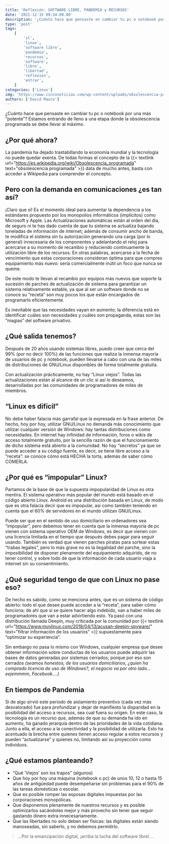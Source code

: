 ```yaml
---
title: 'Reflexión: SOFTWARE LIBRE, PANDEMIA y RECURSOS'
date: '2021-12-15 09:34:00.00'
description: '¿Cuánto hace que pensaste en cambiar tu pc o notebook por una más “potente”? Estamos entrando de lleno a una etapa donde la obsolescencia programada se debe llevar al máximo.'
type: 'post'
tags:
    [
        'sl',
        'linux',
        'software libre',
        'pandemia',
        'recursos',
        'software',
        'libre',
        'libertad',
        'reflexion',
        'entrar',
    ]
categories: ['Linux']
img: 'https://www.cinconoticias.com/wp-content/uploads/obsolescencia-programada.jpg'
authors: ['David Mauro']
---
```


¿Cuánto hace que pensaste en cambiar tu pc o notebook por una más “potente”? Estamos entrando de lleno a una etapa donde la obsolescencia programada se debe llevar al máximo.

## ¿Por qué ahora?

La pandemia ha dejado trastabillando la economía mundial y la tecnología no puede quedar exenta. De todas formas el concepto de la {{< textlink url="https://es.wikipedia.org/wiki/Obsolescencia_programada" text="obsolescencia programada" >}} data de mucho antes, basta con acceder a Wikipedia para comprender el concepto.

## Pero con la demanda en comunicaciones ¿es tan así?

¡Claro que sí! Es el momento ideal para aumentar la dependencia a los estándares propuesto por los monopolios informáticos (implícitos) como Microsoft y Apple. Las Actualizaciones automáticas están al orden del día, de seguro ni te has dado cuenta de que tu sistema se actualiza bajando toneladas de información de internet; además de consumir ancho de banda, te modifica el sistema sin tu autorización generando una carga (por lo general) innecesaria de los componentes y adelantando el reloj para acercarse a su momento de recambio y reduciendo continuamente la utilización libre de los recursos. En otras palabras, acercarse a la fecha de vencimiento que estas corporaciones consideran óptima para que compres equipamiento más nuevo: sería comercialmente inútil un foco que nunca se queme.

De este modo te llevan al recambio por equipos más nuevos que soporte la sucesión de parches de actualización de sistema para garantizar un sistema relativamente estable, ya que al ser un software donde no se conoce su “receta” son muy pocos los que están encargados de programarlo eficientemente.

Es inevitable que las necesidades vayan en aumento; la diferencia está en identificar cuáles son necesidades y cuáles son propaganda, estas son las “magias” del software privativo.

## ¿Qué salida tenemos?

Después de 20 años usando sistemas libres, puedo creer que cerca del 99% (por no decir 100%) de las funciones que realiza la inmensa mayoría de usuarios de pc y notebook, pueden llevarse a cabo con una de las miles de distribuciones de GNU/Linux disponibles de forma totalmente gratuita.

Con actualización prácticamente, no hay “Linux viejos”. Todas las actualizaciones están al alcance de un clic si así lo deseamos, desarrolladas por las comunidades de programadores de miles de miembros.

## “Linux es difícil”

No debe haber falacia más garrafal que la expresada en la frase anterior. De hecho, hoy por hoy, utilizar GNU/Linux no demanda más conocimiento que utilizar cualquier versión de Windows: hay tantas distribuciones como necesidades.
En internet hay infinidad de información, foros o wikis de acceso totalmente gratuito, por la sencilla razón de que el funcionamiento de dicho sistema está abierto a la comunidad. No hay “secretos” ya que se puede acceder a su código fuente, es decir, se tiene libre acceso a la “receta”: se conoce cómo está HECHA la torta, además de saber cómo COMERLA.

## ¿Por qué es “impopular” Linux?

Partamos de la base de que la supuesta impopularidad de Linux es otra mentira. El sistema operativo más popular del mundo está basado en el código abierto Linux. Android es una distribución basada en Linux, de modo que es otra falacia decir que es impopular, así como también teniendo en cuenta que el 60% de servidores en el mundo utilizan GNU/Linux.

Puede ser que en el sentido de uso domiciliario en ordenadores sea “impopular”, pero debemos tener en cuenta que la inmensa mayoría de pc vienen con sistema operativo OEM de Windows, es decir que vienen con una licencia limitada en el tiempo que después debes pagar para seguir usando. También es verdad que vienen parches piratas para sortear estas “trabas legales”, pero lo más grave no es la ilegalidad del parche, sino la imposibilidad de disponer plenamente del equipamiento adquirido, de no tener control, y sobre todo de que la información de cada usuario viaja a internet sin su consentimiento.

## ¿Qué seguridad tengo de que con Linux no pase eso?

De hecho es sabido, como se menciona antes, que es un sistema de código abierto: todo el que desee puede acceder a la “receta”, para saber cómo funciona; de ahí que si se quiere hacer algo indebido, van a haber miles de programadores que van a estar advirtiendo esto. Ya pasó con una distribución llamada Deepin, muy criticada por la comunidad por {{< textlink url="https://www.muylinux.com/2018/04/13/acusan-deepin-spyware/" text="filtrar información de los usuarios" >}} supuestamente para “optimizar su experiencia”.

Sin embargo no pasa lo mismo con Windows, cualquier empresa que desee obtener información sobre conductas de los usuarios puede adquirir las bases de datos generadas por sistemas cerrados, porque por eso son cerrados _(seamos honestos, de los usuarios domiciliarios, ¿quien ha comprado licencia de uso de Windows?, el negocio va por otro lado… eejemmmm, Facebook….)_

## En tiempos de Pandemia

Si de algo sirvió este período de aislamiento preventivo (cada vez más desvalorado) fue para profundizar y dejar de manifiesto la disparidad en la posibilidad del acceso a recursos, sea cual fuera su origen.
En este caso, la tecnología es un recurso que, además de que su demanda ha ido en aumento, ha ganado jerarquía dentro de las prioridades de la vida cotidiana. Junto a ella, el acceso a la conectividad y la posibilidad de utilizarla. Esto ha acentuado la brecha entre quienes tienen acceso regular a estos recursos y pueden “actualizarse” y quienes no, limitando así su proyección como individuos.

## ¿Qué estamos planteando?

-   “Qué ‘Viejos’ son los trapos” (algunos)
-   Que hoy por hoy una máquina (notebook o pc) de unos 10, 12 o hasta 15 años de antigüedad puede desempeñarse sin problemas para el 90% de las tareas domésticas o escolar.
-   Que es posible romper las esposas digitales impuestas por las corporaciones monopólicas.
-   Que disponemos plenamente de nuestros recursos y es posible optimizarlos sacándoles mejor y más provecho sin tener que seguir gastando dinero extra innecesariamente.
-   Que las libertades no solo deben ser físicas: las digitales están siendo manoseadas, sin saberlo, y no debemos permitirlo.

> ...Por la emancipación digital, ¡arriba la lucha del software libre!...

